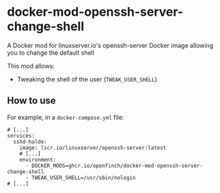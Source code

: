 # docker-mod-openssh-server-change-shell

 A Docker mod for linuxserver.io's openssh-server Docker image allowing you to change the default shell 

This mod allows:

- Tweaking the shell of the user (`TWEAK_USER_SHELL`)

## How to use

For example, in a `docker-compose.yml` file:

```
# [...]
services:
  sshd-halde:
    image: lscr.io/linuxserver/openssh-server:latest
    # [...]
    environment:
      - DOCKER_MODS=ghcr.io/openfinch/docker-mod-openssh-server-change-shell
      - TWEAK_USER_SHELL=/usr/sbin/nologin
# [...]
```
